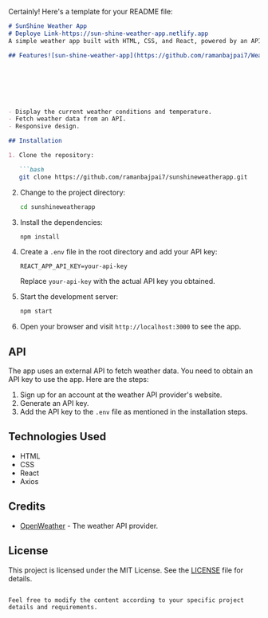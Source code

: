 Certainly! Here's a template for your README file:

```markdown
# SunShine Weather App
# Deploye Link-https://sun-shine-weather-app.netlify.app
A simple weather app built with HTML, CSS, and React, powered by an API for weather data.

## Features![sun-shine-weather-app](https://github.com/ramanbajpai7/Weather-App/assets/84241394/639f6b91-2c39-4d1f-a6ac-f99db0ff9ff8)







- Display the current weather conditions and temperature.
- Fetch weather data from an API.
- Responsive design.

## Installation

1. Clone the repository:

   ```bash
   git clone https://github.com/ramanbajpai7/sunshineweatherapp.git
   ```

2. Change to the project directory:

   ```bash
   cd sunshineweatherapp
   ```

3. Install the dependencies:

   ```bash
   npm install
   ```

4. Create a `.env` file in the root directory and add your API key:

   ```plaintext
   REACT_APP_API_KEY=your-api-key
   ```

   Replace `your-api-key` with the actual API key you obtained.

5. Start the development server:

   ```bash
   npm start
   ```

6. Open your browser and visit `http://localhost:3000` to see the app.

## API

The app uses an external API to fetch weather data. You need to obtain an API key to use the app. Here are the steps:

1. Sign up for an account at the weather API provider's website.
2. Generate an API key.
3. Add the API key to the `.env` file as mentioned in the installation steps.

## Technologies Used

- HTML
- CSS
- React
- Axios

## Credits

- [OpenWeather](https://openweathermap.org/) - The weather API provider.

## License

This project is licensed under the MIT License. See the [LICENSE](LICENSE) file for details.
```

Feel free to modify the content according to your specific project details and requirements.
